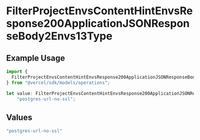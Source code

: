 # FilterProjectEnvsContentHintEnvsResponse200ApplicationJSONResponseBody2Envs13Type

## Example Usage

```typescript
import {
  FilterProjectEnvsContentHintEnvsResponse200ApplicationJSONResponseBody2Envs13Type,
} from "@vercel/sdk/models/operations";

let value: FilterProjectEnvsContentHintEnvsResponse200ApplicationJSONResponseBody2Envs13Type =
    "postgres-url-no-ssl";
```

## Values

```typescript
"postgres-url-no-ssl"
```